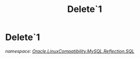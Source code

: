 ﻿---
title: Delete`1
---

# Delete`1
_namespace: [Oracle.LinuxCompatibility.MySQL.Reflection.SQL](N-Oracle.LinuxCompatibility.MySQL.Reflection.SQL.html)_






